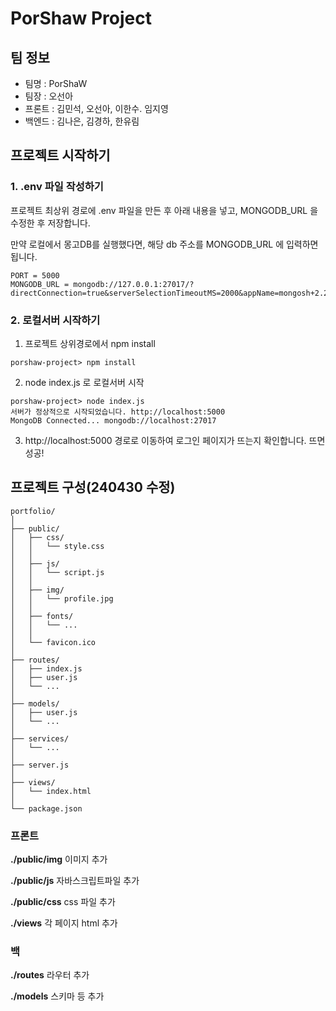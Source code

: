 # PorShaw Project

## 팀 정보

- 팀명 : PorShaW
- 팀장 : 오선아
- 프론트 : 김민석, 오선아, 이한수. 임지영
- 백엔드 : 김나은, 김경하, 한유림


## 프로젝트 시작하기


### 1. .env 파일 작성하기
프로젝트 최상위 경로에 .env 파일을 만든 후 아래 내용을 넣고, MONGODB_URL 을 수정한 후 저장합니다.

만약 로컬에서 몽고DB를 실행했다면, 해당 db 주소를 MONGODB_URL 에 입력하면 됩니다.

```
PORT = 5000
MONGODB_URL = mongodb://127.0.0.1:27017/?directConnection=true&serverSelectionTimeoutMS=2000&appName=mongosh+2.2.5
```

### 2. 로컬서버 시작하기
1. 프로젝트 상위경로에서 npm install
```
porshaw-project> npm install
```
2. node index.js 로 로컬서버 시작
```
porshaw-project> node index.js
서버가 정상적으로 시작되었습니다. http://localhost:5000
MongoDB Connected... mongodb://localhost:27017
```
3. http://localhost:5000 경로로 이동하여 로그인 페이지가 뜨는지 확인합니다. 뜨면 성공!

## 프로젝트 구성(240430 수정)
```
portfolio/
│
├── public/
│   ├── css/
│   │   └── style.css
│   │
│   ├── js/
│   │   └── script.js
│   │
│   ├── img/
│   │   └── profile.jpg
│   │
│   ├── fonts/
│   │   └── ...
│   │
│   └── favicon.ico
│
├── routes/
│   ├── index.js
│   ├── user.js
│   └── ...
│
├── models/
│   ├── user.js
│   └── ...
│
├── services/
│   └── ...
│
├── server.js
│
├── views/
│   └── index.html
│
└── package.json
```
### 프론트
**./public/img**
이미지 추가

**./public/js**
자바스크립트파일 추가

**./public/css**
css 파일 추가

**./views**
각 페이지 html 추가

### 백
**./routes**
라우터 추가

**./models**
스키마 등 추가
